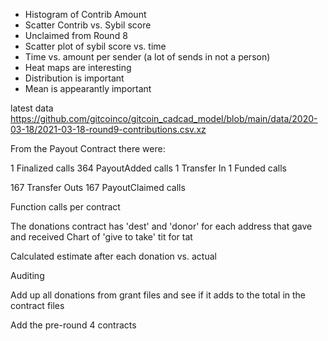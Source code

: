 - Histogram of Contrib Amount  
- Scatter Contrib vs. Sybil score  
- Unclaimed from Round 8  
- Scatter plot of sybil score vs. time  
- Time vs. amount per sender (a lot of sends in not a person)  
- Heat maps are interesting  
- Distribution is important
- Mean is appearantly important


latest data
https://github.com/gitcoinco/gitcoin_cadcad_model/blob/main/data/2020-03-18/2021-03-18-round9-contributions.csv.xz



From the Payout Contract there were:

   1	Finalized calls
 364	PayoutAdded calls
   1	Transfer In
   1	Funded calls

 167 Transfer Outs
 167	PayoutClaimed calls


Function calls per contract



The donations contract has 'dest' and 'donor' for each address that gave and received
    Chart of 'give to take'
    tit for tat

Calculated estimate after each donation vs. actual


Auditing

Add up all donations from grant files and see if it adds to the total in the contract files

Add the pre-round 4 contracts
